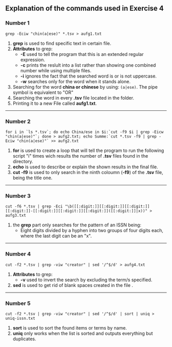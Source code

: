 ## Explanation of the commands used in Exercise 4

### Number 1
`grep -Eciw "chin(a|ese)" *.tsv > aufg1.txt`
1. **grep** is used to find specific text in certain file.
2. **Attributes** to grep:
	* **-E** used to tell the program that this is an extended regular expression.
	* **-c** prints the reslult into a list rather than showing one combined number while using multiple files.
	* **-i** ignores the fact that the searched word is or is not uppercase.
	* **-w** searches only for the word when it stands alone.
3. Searching for the word **china or chinese** by using: `(a|ese)`. The pipe symbol is equivalent to "OR"
4. Searching the word in every **.tsv** file located in the folder.
5. Printing it to a new File called **aufg1.txt**.
___
### Number 2
``for i in `ls *.tsv`; do echo China/ese in $i:`cut -f9 $i | grep -Eicw "chin(a|ese)"`; done > aufg2.txt; echo Summe:`cut *.tsv -f9 | grep -Eciw "chin(a|ese)"` >> aufg2.txt``
1. **for** is used to create a loop that will tell the program to run the following script "i" times wich results the number of **.tsv** files found in the directory.
2. **echo** is used to describe or explain the shown results in the final file.
3. **cut -f9** is used to only search in the ninth coloumn (**-f9**) of the **.tsv** file, being the title one.
___
### Number 3
`cut -f6 *.tsv | grep -Eci "\b([[:digit:]][[:digit:]][[:digit:]][[:digit:]]-[[:digit:]][[:digit:]][[:digit:]]([[:digit:]]|x))" > aufg3.txt`
1. the **grep** part only searches for the pattern of an ISSN being:
	* Eight digits divided by a hyphen into two groups of four digits each, where the last digit can be an "x".
___
### Number 4
`cut -f2 *.tsv | grep -viw "creator" | sed '/^$/d' > aufg4.txt`
1. **Attributes** to grep:
	* **-v** used to invert the search by excluding the term/s specified.
2. **sed** is used to get rid of blank spaces created in the file .
___
### Number 5
`cut -f2 *.tsv | grep -viw "creator" | sed '/^$/d' | sort | uniq > uniq-issn.txt`
1. **sort** is used to sort the found items or terms by name.
2. **uniq** only works when the list is sorted and outputs everything but duplicates.
